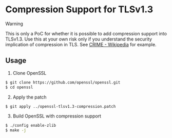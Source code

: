 # Compression Support for TLSv1.3
> [!WARNING]
> This is only a PoC for whether it is possible to add compression support into
> TLSv1.3. Use this at your own risk only if you understand the security
> implication of compression in TLS. See [CRIME -
> Wikipedia](https://en.wikipedia.org/wiki/CRIME) for example.

## Usage
1. Clone OpenSSL
```sh
$ git clone https://github.com/openssl/openssl.git
$ cd openssl
```

2. Apply the patch
```sh
$ git apply ../openssl-tlsv1.3-compression.patch
```

3. Build OpenSSL with compression support
```sh
$ ./config enable-zlib
$ make -j
```
